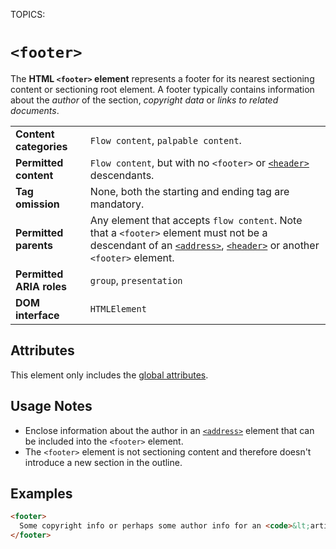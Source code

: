 TOPICS: <footer>

# `<footer>`

The **HTML `<footer>` element** represents a footer for its nearest sectioning content or
sectioning root element. A footer typically contains information about the *author* of the
section, *copyright data* or *links to related documents*.

|  |  |
| :-- | :-- |
| **Content categories** | `Flow content`, `palpable content`.|
| **Permitted content** | `Flow content`, but with no `<footer>` or [`<header>`](/en/webfrontend/<header>) descendants.|
| **Tag omission** | None, both the starting and ending tag are mandatory.|
| **Permitted parents** | Any element that accepts `flow content`. Note that a `<footer>` element must not be a descendant of an [`<address>`](/en/webfrontend/<address>), [`<header>`](/en/webfrontend/<header>) or another `<footer>` element.|
| **Permitted ARIA roles** | `group`, `presentation` |
| **DOM interface** | `HTMLElement` |

## Attributes

This element only includes the [global attributes](https://wiki.developer.mozilla.org/en-US/docs/HTML/Global_attributes).

## Usage Notes

- Enclose information about the author in an [`<address>`](/en/webfrontend/<address>) element that
can be included into the `<footer>` element.
- The `<footer>` element is not sectioning content and therefore doesn't introduce a new section
in the outline.

## Examples

```html
<footer>
  Some copyright info or perhaps some author info for an <code>&lt;article&gt;<code>?
</footer>
```
